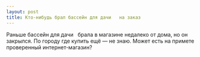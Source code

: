 ```yaml
---
layout: post 
title: Кто-нибудь брал бассейн для дачи ‌ ‌ на заказ 
--- 
```

Раньше бассейн для дачи ‌ ‌ брала в магазине недалеко от дома, но он закрылся. По городу где купить ещё — не знаю. Может есть на примете проверенный интернет-магазин?